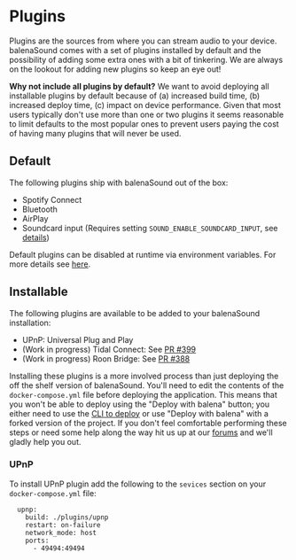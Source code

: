# Plugins

Plugins are the sources from where you can stream audio to your device. balenaSound comes with a set of plugins installed by default and the possibility of adding some extra ones with a bit of tinkering. We are always on the lookout for adding new plugins so keep an eye out!

**Why not include all plugins by default?**
We want to avoid deploying all installable plugins by default because of (a) increased build time, (b) increased deploy time, (c) impact on device performance. Given that most users typically don't use more than one or two plugins it seems reasonable to limit defaults to the most popular ones to prevent users paying the cost of having many plugins that will never be used.

## Default

The following plugins ship with balenaSound out of the box:
- Spotify Connect
- Bluetooth
- AirPlay
- Soundcard input (Requires setting `SOUND_ENABLE_SOUNDCARD_INPUT`, see [details](../docs/customization#plugins))

Default plugins can be disabled at runtime via environment variables. For more details see [here](../docs/customization#plugins).

## Installable

The following plugins are available to be added to your balenaSound installation: 

- UPnP: Universal Plug and Play
- (Work in progress) Tidal Connect: See [PR #399](https://github.com/balenalabs/balena-sound/pull/399)
- (Work in progress) Roon Bridge: See [PR #388](https://github.com/balenalabs/balena-sound/pull/388)

Installing these plugins is a more involved process than just deploying the off the shelf version of balenaSound. You'll need to edit the contents of the `docker-compose.yml` file before deploying the application. This means that you won't be able to deploy using the "Deploy with balena" button; you either need to use the [CLI to deploy](https://sound.balenalabs.io/docs/getting-started#cli-deploy) or use "Deploy with balena" with a forked version of the project. If you don't feel comfortable performing these steps or need some help along the way hit us up at our [forums](https://forums.balena.io) and we'll gladly help you out.

### UPnP

To install UPnP plugin add the following to the `sevices` section on your `docker-compose.yml` file:

```
  upnp:
    build: ./plugins/upnp
    restart: on-failure
    network_mode: host
    ports:
      - 49494:49494
```